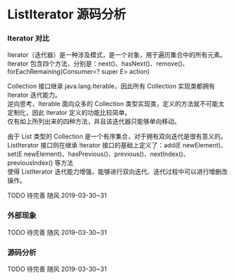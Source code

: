 # ListIterator 源码分析

### Iterator 对比
Iterator（迭代器）是一种涉及模式，是一个对象，用于遍历集合中的所有元素。  
Iterator 包含四个方法，分别是：next()、hasNext()、remove()、forEachRemaining(Consumer<? super E> action)   

Collection 接口继承 java.lang.Iterable，因此所有 Collection 实现类都拥有 Iterator 迭代能力。  
逆向思考，Iterable 面向众多的 Collection 类型实现类，定义的方法就不可能太定制化，因此 Iterator 定义的功能比较简单。  
仅有如上所列出来的四种方法，并且该迭代器只能够单向移动。  

由于 List 类型的 Collection 是一个有序集合，对于拥有双向迭代是很有意义的。  
ListIterator 接口则在继承 Iterator 接口的基础上定义了：add(E newElement)、set(E newElement)、hasPrevious()、previous()、nextIndex()、previousIndex() 等方法  
使得 ListIterator 迭代能力增强，能够进行双向迭代、迭代过程中可以进行增删改操作。

TODO 待完善 随风 2019-03-30~31

### 外部现象
TODO 待完善 随风 2019-03-30~31





### 源码分析
TODO 待完善 随风 2019-03-30~31